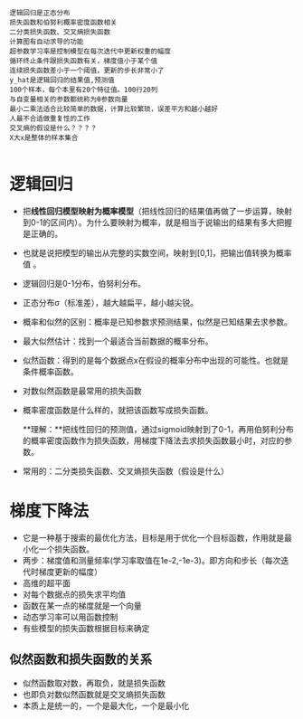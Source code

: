 ```
逻辑回归是正态分布
损失函数和伯努利概率密度函数相关
二分类损失函数、交叉熵损失函数
计算图有自动求导的功能
超参数学习率是控制模型在每次迭代中更新权重的幅度
循环终止条件跟损失函数有关，梯度值小于某个值
连续损失函数差小于一个阈值，更新的步长非常小了
y_hat是逻辑回归的结果值,预测值
100个样本，每个本里有20个特征值。100行20列
与自变量相关的参数都统称为θ参数向量
最小二乘法适合比较简单的数据，计算比较繁琐，误差平方和越小越好
人最不合适做重复性的工作
交叉熵的假设是什么？？？？
X大x是整体的样本集合


```

# 逻辑回归

- 把**线性回归模型映射为概率模型**（把线性回归的结果值再做了一步运算，映射到0-1的区间内）。为什么要映射为概率，就是相当于说输出的结果有多大把握是正确的。

- 也就是说把模型的输出从完整的实数空间，映射到[0,1]，把输出值转换为概率值 。 

- 逻辑回归是0-1分布，伯努利分布。

- 正态分布σ（标准差），越大越扁平，越小越尖锐。

- 概率和似然的区别：概率是已知参数求预测结果，似然是已知结果去求参数。 

- 最大似然估计：找到一个最适合当前数据的概率分布。 

- 似然函数：得到的是每个数据点x在假设的概率分布中出现的可能性。也就是条件概率函数。

- 对数似然函数是最常用的损失函数

- 概率密度函数是什么样的，就把该函数写成损失函数。

  **理解：**把线性回归的预测值，通过sigmoid映射到了0-1，再用伯努利分布的概率密度函数作为损失函数，用梯度下降法去求损失函数最小时，对应的参数。

- 常用的：二分类损失函数、交叉熵损失函数（假设是什么）

# 梯度下降法

- 它是一种基于搜索的最优化方法，目标是用于优化一个目标函数，作用就是最小化一个损失函数。
- 两步：梯度值和测量频率(学习率取值在1e-2,-1e-3)。即方向和步长（每次迭代时梯度更新的幅度）
- 高维的超平面
- 对每个数据点的损失求平均值
- 函数在某一点的梯度就是一个向量
- 动态学习率可以用函数控制
- 有些模型的损失函数根据目标来确定

## 似然函数和损失函数的关系

- 似然函数取对数，再取负，就是损失函数
- 也即负对数似然函数就是交叉熵损失函数
- 本质上是统一的，一个是最大化，一个是最小化